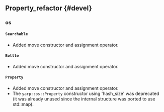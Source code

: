 Property_refactor {#devel}
-----------------

### os

#### `Searchable`

* Added move constructor and assignment operator.

#### `Bottle`

* Added move constructor and assignment operator.

#### `Property`

* Added move constructor and assignment operator.
* The `yarp::os::Property` constructor using 'hash_size' was deprecated (it was
  already unused since the internal structure was ported to use std::map).

